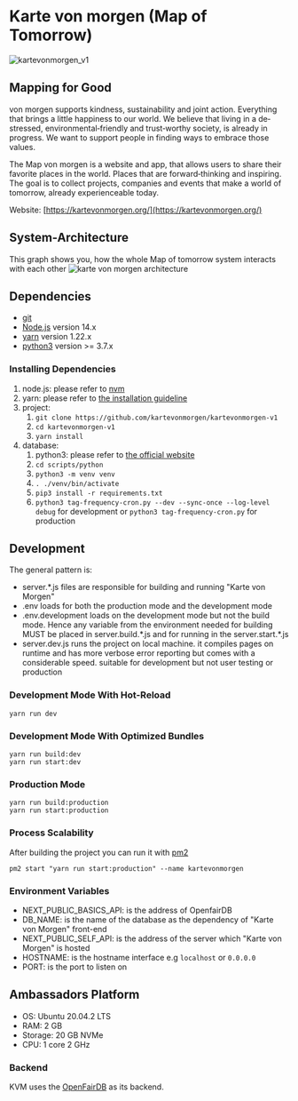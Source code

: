 # Karte von morgen (Map of Tomorrow)

![kartevonmorgen_v1](https://user-images.githubusercontent.com/7106251/126668636-9c859b76-77de-4a05-8300-b38e6c8eb700.jpg)

## Mapping for Good
von morgen supports kindness, sustainability and joint action.
Everything that brings a little happiness to our world.
We believe that living in a de‐stressed, environmental‐friendly and
trust‐worthy society, is already in progress.
We want to support people in finding ways to embrace those values.

The Map von morgen is a website and app, that allows users to share their
favorite places in the world. Places that are forward‐thinking and inspiring.
The goal is to collect projects, companies and events that make a world of
tomorrow, already experienceable today.

Website: [https://kartevonmorgen.org/](https://kartevonmorgen.org/)

## System-Architecture 
This graph shows you, how the whole Map of tomorrow system interacts with each other
![karte von morgen architecture](https://user-images.githubusercontent.com/15019030/125709247-47128e6a-6a23-43cc-839e-33a0f2715def.png)

## Dependencies
- [git](https://www.git-scm.com/)
- [Node.js](https://nodejs.org/) version 14.x
- [yarn](https://yarnpkg.com/getting-started/install) version 1.22.x
- [python3](https://www.python.org/) version >= 3.7.x

### Installing Dependencies
1. node.js: please refer to [nvm](https://github.com/nvm-sh/nvm)
1. yarn: please refer to [the installation guideline](https://classic.yarnpkg.com/en/docs/install/#debian-stable)
1. project:
    1. `git clone https://github.com/kartevonmorgen/kartevonmorgen-v1`
    1. `cd kartevonmorgen-v1`
    1. `yarn install`
1. database:
    1. python3: please refer to [the official website](https://www.python.org/downloads/)
    1. `cd scripts/python`
    1. `python3 -m venv venv`
    1. `. ./venv/bin/activate`
    1. `pip3 install -r requirements.txt`
    1. `python3 tag-frequency-cron.py --dev --sync-once --log-level debug` for development
    or `python3 tag-frequency-cron.py` for production

## Development
The general pattern is:
- server.\*.js files are responsible for building and running "Karte von Morgen"
- .env loads for both the production mode and the development mode
- .env.development loads on the development mode but not the build mode.
  Hence any variable from the environment needed for building MUST be placed in server.build.\*.js
  and for running in the server.start.\*.js
- server.dev.js runs the project on local machine. it compiles pages on runtime and has more verbose error reporting
  but comes with a considerable speed. suitable for development but not user testing or production
 
 ### Development Mode With Hot-Reload
 `yarn run dev`
 
 ### Development Mode With Optimized Bundles
 ```
yarn run build:dev
yarn run start:dev
```

### Production Mode
```
yarn run build:production
yarn run start:production
```

### Process Scalability
After building the project you can run it with [pm2](https://pm2.keymetrics.io/)
```
pm2 start "yarn run start:production" --name kartevonmorgen
```

### Environment Variables
- NEXT_PUBLIC_BASICS_API: is the address of OpenfairDB
- DB_NAME: is the name of the database as the dependency of "Karte von Morgen" front-end
- NEXT_PUBLIC_SELF_API: is the address of the server which "Karte von Morgen" is hosted
- HOSTNAME: is the hostname interface e.g `localhost` or `0.0.0.0`
- PORT: is the port to listen on

## Ambassadors Platform
- OS: Ubuntu 20.04.2 LTS
- RAM: 2 GB
- Storage: 20 GB NVMe
- CPU: 1 core 2 GHz

### Backend
KVM uses the [OpenFairDB](https://github.com/kartevonmorgen/openfairdb) as its backend.
